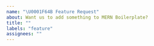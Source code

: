```yaml
---
name: "\U0001F64B Feature Request"
about: Want us to add something to MERN Boilerplate?
title: ""
labels: "feature"
assignees: ""
---
```


<!--
  Describe what's missing.
-->
